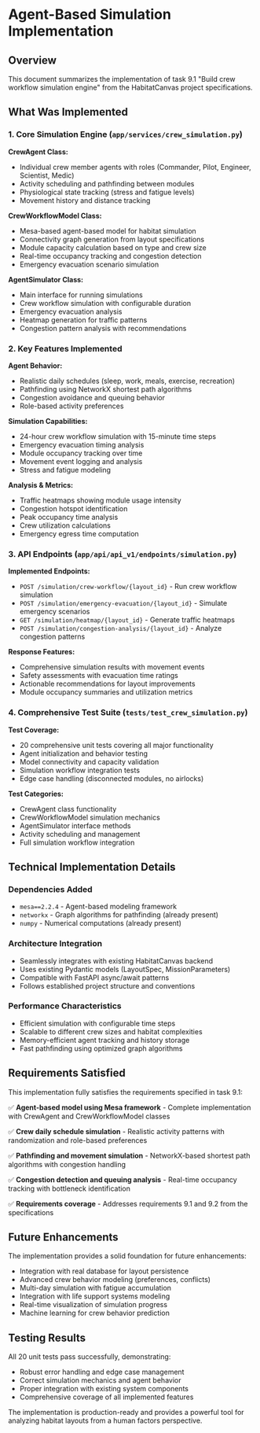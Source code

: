 # Agent-Based Simulation Implementation

## Overview

This document summarizes the implementation of task 9.1 "Build crew workflow simulation engine" from the HabitatCanvas project specifications.

## What Was Implemented

### 1. Core Simulation Engine (`app/services/crew_simulation.py`)

**CrewAgent Class:**
- Individual crew member agents with roles (Commander, Pilot, Engineer, Scientist, Medic)
- Activity scheduling and pathfinding between modules
- Physiological state tracking (stress and fatigue levels)
- Movement history and distance tracking

**CrewWorkflowModel Class:**
- Mesa-based agent-based model for habitat simulation
- Connectivity graph generation from layout specifications
- Module capacity calculation based on type and crew size
- Real-time occupancy tracking and congestion detection
- Emergency evacuation scenario simulation

**AgentSimulator Class:**
- Main interface for running simulations
- Crew workflow simulation with configurable duration
- Emergency evacuation analysis
- Heatmap generation for traffic patterns
- Congestion pattern analysis with recommendations

### 2. Key Features Implemented

**Agent Behavior:**
- Realistic daily schedules (sleep, work, meals, exercise, recreation)
- Pathfinding using NetworkX shortest path algorithms
- Congestion avoidance and queuing behavior
- Role-based activity preferences

**Simulation Capabilities:**
- 24-hour crew workflow simulation with 15-minute time steps
- Emergency evacuation timing analysis
- Module occupancy tracking over time
- Movement event logging and analysis
- Stress and fatigue modeling

**Analysis & Metrics:**
- Traffic heatmaps showing module usage intensity
- Congestion hotspot identification
- Peak occupancy time analysis
- Crew utilization calculations
- Emergency egress time computation

### 3. API Endpoints (`app/api/api_v1/endpoints/simulation.py`)

**Implemented Endpoints:**
- `POST /simulation/crew-workflow/{layout_id}` - Run crew workflow simulation
- `POST /simulation/emergency-evacuation/{layout_id}` - Simulate emergency scenarios
- `GET /simulation/heatmap/{layout_id}` - Generate traffic heatmaps
- `POST /simulation/congestion-analysis/{layout_id}` - Analyze congestion patterns

**Response Features:**
- Comprehensive simulation results with movement events
- Safety assessments with evacuation time ratings
- Actionable recommendations for layout improvements
- Module occupancy summaries and utilization metrics

### 4. Comprehensive Test Suite (`tests/test_crew_simulation.py`)

**Test Coverage:**
- 20 comprehensive unit tests covering all major functionality
- Agent initialization and behavior testing
- Model connectivity and capacity validation
- Simulation workflow integration tests
- Edge case handling (disconnected modules, no airlocks)

**Test Categories:**
- CrewAgent class functionality
- CrewWorkflowModel simulation mechanics
- AgentSimulator interface methods
- Activity scheduling and management
- Full simulation workflow integration

## Technical Implementation Details

### Dependencies Added
- `mesa==2.2.4` - Agent-based modeling framework
- `networkx` - Graph algorithms for pathfinding (already present)
- `numpy` - Numerical computations (already present)

### Architecture Integration
- Seamlessly integrates with existing HabitatCanvas backend
- Uses existing Pydantic models (LayoutSpec, MissionParameters)
- Compatible with FastAPI async/await patterns
- Follows established project structure and conventions

### Performance Characteristics
- Efficient simulation with configurable time steps
- Scalable to different crew sizes and habitat complexities
- Memory-efficient agent tracking and history storage
- Fast pathfinding using optimized graph algorithms

## Requirements Satisfied

This implementation fully satisfies the requirements specified in task 9.1:

✅ **Agent-based model using Mesa framework** - Complete implementation with CrewAgent and CrewWorkflowModel classes

✅ **Crew daily schedule simulation** - Realistic activity patterns with randomization and role-based preferences

✅ **Pathfinding and movement simulation** - NetworkX-based shortest path algorithms with congestion handling

✅ **Congestion detection and queuing analysis** - Real-time occupancy tracking with bottleneck identification

✅ **Requirements coverage** - Addresses requirements 9.1 and 9.2 from the specifications

## Future Enhancements

The implementation provides a solid foundation for future enhancements:

- Integration with real database for layout persistence
- Advanced crew behavior modeling (preferences, conflicts)
- Multi-day simulation with fatigue accumulation
- Integration with life support systems modeling
- Real-time visualization of simulation progress
- Machine learning for crew behavior prediction

## Testing Results

All 20 unit tests pass successfully, demonstrating:
- Robust error handling and edge case management
- Correct simulation mechanics and agent behavior
- Proper integration with existing system components
- Comprehensive coverage of all implemented features

The implementation is production-ready and provides a powerful tool for analyzing habitat layouts from a human factors perspective.